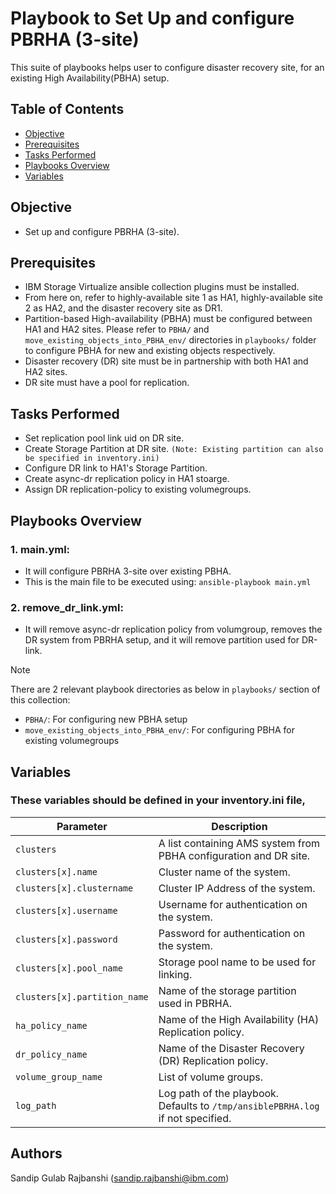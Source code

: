 # Playbook to Set Up and configure PBRHA (3-site)

This suite of playbooks helps user to configure disaster recovery site, for an existing High Availability(PBHA) setup.

## Table of Contents

- [Objective](#objective)
- [Prerequisites](#prerequisites)
- [Tasks Performed](#tasks-performed)
- [Playbooks Overview](#playbooks-overview)
- [Variables](#variables)

## Objective

- Set up and configure PBRHA (3-site).

## Prerequisites

- IBM Storage Virtualize ansible collection plugins must be installed.
- From here on, refer to highly-available site 1 as HA1, highly-available site 2 as HA2, and the disaster recovery
  site as DR1.
- Partition-based High-availability (PBHA) must be configured between HA1 and HA2 sites. Please refer to `PBHA/`
  and `move_existing_objects_into_PBHA_env/` directories in `playbooks/` folder to configure PBHA for new and existing
  objects respectively.
- Disaster recovery (DR) site must be in partnership with both HA1 and HA2 sites.
- DR site must have a pool for replication.

## Tasks Performed

- Set replication pool link uid on DR site.
- Create Storage Partition at DR site. `(Note: Existing partition can also be specified in inventory.ini)`
- Configure DR link to HA1's Storage Partition.
- Create async-dr replication policy in HA1 stoarge.
- Assign DR replication-policy to existing volumegroups.

## Playbooks Overview

### 1. main.yml:
  - It will configure PBRHA 3-site over existing PBHA.
  - This is the main file to be executed using: `ansible-playbook main.yml`

### 2. remove_dr_link.yml:
  - It will remove async-dr replication policy from volumgroup, removes the DR system from PBRHA setup, and it will remove partition used for DR-link.

>[!NOTE]
> There are 2 relevant playbook directories as below in `playbooks/` section of this collection:
> - `PBHA/`: For configuring new PBHA setup
> - `move_existing_objects_into_PBHA_env/`: For configuring PBHA for existing volumegroups

## Variables

### These variables should be defined in your inventory.ini file,

| Parameter                    | Description                                                                                                                     |
|------------------------------|---------------------------------------------------------------------------------------------------------------------------------|
| `clusters`                   | A list containing AMS system from PBHA configuration and DR site.                                                              |
| `clusters[x].name`           | Cluster name of the system.                                                                                                               |
| `clusters[x].clustername`    | Cluster IP Address of the system.                                                                                                           |
| `clusters[x].username`       | Username for authentication on the system.                                                                                                      |
| `clusters[x].password`       | Password for authentication on the system.                                                                                                        |
| `clusters[x].pool_name`      | Storage pool name to be used for linking.                                                                                      |
| `clusters[x].partition_name` | Name of the storage partition used in PBRHA.                                                                                   |
| `ha_policy_name`             | Name of the High Availability (HA) Replication policy.                                                                          |
| `dr_policy_name`             | Name of the Disaster Recovery (DR) Replication policy.                                                                          |
| `volume_group_name`          | List of volume groups.                                                                                                          |
| `log_path`                   | Log path of the playbook. Defaults to `/tmp/ansiblePBRHA.log` if not specified.                                                 |

## Authors

Sandip Gulab Rajbanshi (sandip.rajbanshi@ibm.com)
